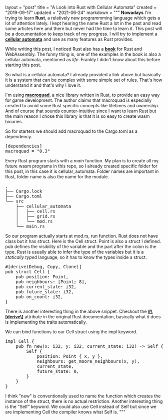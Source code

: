 layout = "post"
title = "A Look into Rust with Cellular Automata"
created = "2019-09-17"
updated = "2021-06-24"
markdown = """
**Nowadays** I'm trying to learn **Rust**, a relatively new programmming language which gets a lot of attention lately. I kept hearing the name Rust a lot in the past and read some articles here and there but never had the time to learn it. This post will be a documentation to keep track of my progress. I will try to implement a [**cellular automata**](https://en.wikipedia.org/wiki/Cellular_automaton) and use as many features as Rust provides.

While writing this post, I noticed Rust also has a [**book**](https://rustwasm.github.io/docs/book/introduction.html) for Rust and WebAssembly. The funny thing is, one of the examples in the book is also a cellular automata, mentioned as *life*. Frankly I didn't know about this before starting this post.

<canvas id="glcanvas" tabindex='1' style='width: 640px;height: 512px;overflow: hidden;background: black;z-index: 0;'></canvas>
<!-- Minified and statically hosted version of https://github.com/not-fl3/miniquad/blob/master/native/sapp-wasm/js/gl.js -->
<script src="https://not-fl3.github.io/miniquad-samples/gl.js"></script>
<script>load('/assets/2021/automata.wasm');</script> <!-- Your compiled wasm file -->

So what is a cellular automata? I already provided a link above but basically it is a system that can be complex with some simple set of rules. That's how understand it and that's why I love it.

I'm using [**macroquad**](https://github.com/not-fl3/macroquad), a nice library written in Rust, to provide an easy way for game development. The author claims that macroquad is especially created to avoid some Rust specific concepts like lifetimes and ownership. And of course that sounds counter-intuitive since I want to learn Rust but the main reason I chose this library is that it is so easy to create wasm binaries.

So for starters we should add macroquad to the Cargo.toml as a dependency.
<pre class="prettyprint linenums">
[dependencies]
macroquad = "0.3"
</pre>

Every Rust program starts with a *main* function. My plan is to create all my future wasm programs in this repo, so I already created specific folder for this post, in this case it is cellular_automata. Folder names are important in Rust, folder name is also the name for the module.
<pre class="prettyprint">
.
├── Cargo.lock
├── Cargo.toml
└── src
    ├── cellular_automata
    │   ├── cell.rs
    │   ├── grid.rs
    │   └── mod.rs
    └── main.rs
</pre>

So our program actually starts at mod.rs, run function. Rust does not have class but it has struct. Here is the Cell struct. Point is also a struct I defined. pub defines the visibility of the variable and the part after the colon is the type. Rust is usually able to infer the type of the variables but it is a *statically typed* language, so it has to know the types inside a struct.
<pre class="prettyprint linenums">
#[derive(Debug, Copy, Clone)]
pub struct Cell {
    pub position: Point,
    pub neighbours: [Point; 8],
    pub current_state: i32,
    pub future_state: i32,
    pub on_count: i32,
}
</pre>
There is another interesting thing in the above snippet. Checkout the [**#\\[derive\\]**](https://doc.rust-lang.org/reference/attributes/derive.html) attribute in the original Rust documentation, basically what it does is implementing the traits automatically.

We can bind functions to our Cell struct using the impl keyword.
<pre class="prettyprint linenums">
impl Cell {
    pub fn new(x: i32, y: i32, current_state: i32) -> Self {
        Self {
            position: Point { x, y },
            neighbours: get_moore_neighbours(x, y),
            current_state,
            future_state: 0,
        }
    }
}
</pre>
I think "new" is conventionally used to name the function which creates the instance of the struct, there is no actual restriction. Another interesting thing is the "Self" keyword. We could also use Cell instead of Self but since we are implementing Cell the compiler knows what Self is.
"""
